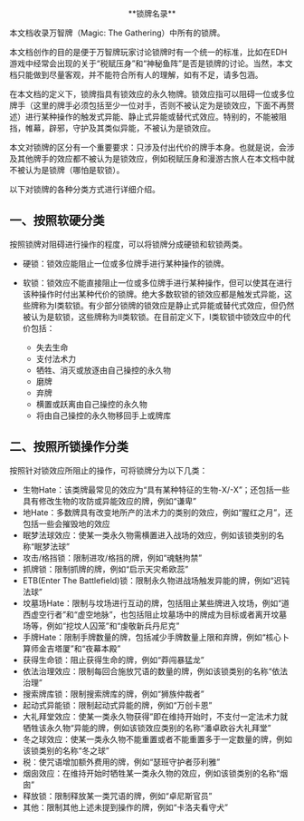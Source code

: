 <center>**锁牌名录**</center>

本文档收录万智牌（Magic: The Gathering）中所有的锁牌。

本文档创作的目的是便于万智牌玩家讨论锁牌时有一个统一的标准，比如在EDH游戏中经常会出现的关于“税赋压身”和“神秘鱼阵”是否是锁牌的讨论。当然，本文档只能做到尽量客观，并不能符合所有人的理解，如有不足，请多包涵。

在本文档的定义下，锁牌指具有锁效应的永久物牌。锁效应指可以阻碍一位或多位牌手（这里的牌手必须包括至少一位对手，否则不被认定为是锁效应，下面不再赘述）进行某种操作的触发式异能、静止式异能或替代式效应。特别的，不能被阻挡，帷幕，辟邪，守护及其类似异能，不被认为是锁效应。

本文对锁牌的区分有一个重要要求：只涉及付出代价的牌手本身。也就是说，会涉及其他牌手的效应都不被认为是锁效应，例如税赋压身和漫游古旅人在本文档中就不被认为是锁牌（哪怕是软锁）。

以下对锁牌的各种分类方式进行详细介绍。

## 一、按照软硬分类

按照锁牌对阻碍进行操作的程度，可以将锁牌分成硬锁和软锁两类。

+ 硬锁：锁效应能阻止一位或多位牌手进行某种操作的锁牌。
+ 软锁：锁效应不能直接阻止一位或多位牌手进行某种操作，但可以使其在进行该种操作时付出某种代价的锁牌。绝大多数软锁的锁效应都是触发式异能，这些牌称为I类软锁。有少部分锁牌的锁效应是静止式异能或替代式效应，但仍然被认为是软锁，这些牌称为II类软锁。在目前定义下，I类软锁中锁效应中的代价包括：

  + 失去生命
  + 支付法术力
  + 牺牲、消灭或放逐由自己操控的永久物
  + 磨牌
  + 弃牌
  + 横置或跃离由自己操控的永久物
  + 将由自己操控的永久物移回手上或牌库

## 二、按照所锁操作分类

按照针对锁效应所阻止的操作，可将锁牌分为以下几类：

+ 生物Hate：该类牌最常见的效应为“具有某种特征的生物-X/-X”；还包括一些具有修改生物的攻防或异能效应的牌，例如“谦卑”
+ 地Hate：多数牌具有改变地所产的法术力的类别的效应，例如“腥红之月”，还包括一些会摧毁地的效应
+ 眠梦法球效应：使某一类永久物需横置进入战场的效应，例如该锁类别的名称“眠梦法球”
+ 攻击/格挡锁：限制进攻/格挡的牌，例如“魂魅拘禁”
+ 抓牌锁：限制抓牌的牌，例如“启示天灾希欧蕊”
+ ETB(Enter The Battlefield)锁：限制永久物进战场触发异能的牌，例如“迟钝法球”
+ 坟墓场Hate：限制与坟场进行互动的牌，包括阻止某些牌进入坟场，例如“道西虚空行者”和“虚空地脉”，也包括阻止坟墓场中的牌成为目标或者离开坟墓场等，例如“挖坟人囚笼”和“虔敬新兵丹尼克”
+ 手牌Hate：限制手牌数量的牌，包括减少手牌数量上限和弃牌，例如“核心卜算师金吉塔厦”和“夜幕本殿”
+ 获得生命锁：阻止获得生命的牌，例如“莽闯暴猛龙”
+ 依法治理效应：限制每回合施放咒语的数量的牌，例如该锁类别的名称“依法治理”
+ 搜索牌库锁：限制搜索牌库的牌，例如“狮族仲裁者”
+ 起动式异能锁：限制起动式异能的牌，例如“万创卡恩”
+ 大礼拜堂效应：使某一类永久物获得”即在维持开始时，不支付一定法术力就牺牲该永久物“异能的牌，例如该锁效应类别的名称“潘卓欧谷大礼拜堂”
+ 冬之球效应：使某一类永久物不能重置或者不能重置多于一定数量的牌，例如该锁类别的名称“冬之球”
+ 税：使咒语增加额外费用的牌，例如“瑟班守护者莎利雅”
+ 烟囱效应：在维持开始时牺牲某一类永久物的效应，例如该锁类别的名称“烟囱”
+ 释放锁：限制释放某一类咒语的牌，例如“卓尼斯官员”
+ 其他：限制其他上述未提到操作的牌，例如“卡洛夫看守犬”
